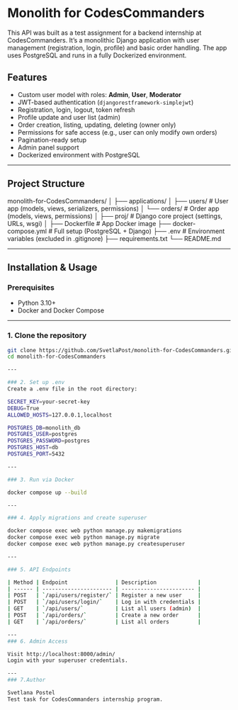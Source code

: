 # Monolith for CodesCommanders

This API was built as a test assignment for a backend internship at CodesCommanders.
It’s a monolithic Django application with user management (registration, login, profile) and basic order handling.
The app uses PostgreSQL and runs in a fully Dockerized environment.

##  Features

-  Custom user model with roles: **Admin**, **User**, **Moderator**
-  JWT-based authentication (`djangorestframework-simplejwt`)
-  Registration, login, logout, token refresh
-  Profile update and user list (admin)
-  Order creation, listing, updating, deleting (owner only)
-  Permissions for safe access (e.g., user can only modify own orders)
-  Pagination-ready setup
-  Admin panel support
-  Dockerized environment with PostgreSQL

---

## Project Structure

monolith-for-CodesCommanders/
│
├── applications/
│ ├── users/ # User app (models, views, serializers, permissions)
│ └── orders/ # Order app (models, views, permissions)
│
├── proj/ # Django core project (settings, URLs, wsgi)
│
├── Dockerfile # App Docker image
├── docker-compose.yml # Full setup (PostgreSQL + Django)
├── .env # Environment variables (excluded in .gitignore)
├── requirements.txt
└── README.md


---

## Installation & Usage

### Prerequisites

- Python 3.10+
- Docker and Docker Compose

---

### 1. Clone the repository

```bash
git clone https://github.com/SvetlaPost/monolith-for-CodesCommanders.git
cd monolith-for-CodesCommanders

---

### 2. Set up .env
Create a .env file in the root directory:

SECRET_KEY=your-secret-key
DEBUG=True
ALLOWED_HOSTS=127.0.0.1,localhost

POSTGRES_DB=monolith_db
POSTGRES_USER=postgres
POSTGRES_PASSWORD=postgres
POSTGRES_HOST=db
POSTGRES_PORT=5432

---

### 3. Run via Docker

docker compose up --build

---

### 4. Apply migrations and create superuser

docker compose exec web python manage.py makemigrations
docker compose exec web python manage.py migrate
docker compose exec web python manage.py createsuperuser

---

### 5. API Endpoints

| Method | Endpoint               | Description             |
| ------ | ---------------------- | ----------------------- |
| POST   | `/api/users/register/` | Register a new user     |
| POST   | `/api/users/login/`    | Log in with credentials |
| GET    | `/api/users/`          | List all users (admin)  |
| POST   | `/api/orders/`         | Create a new order      |
| GET    | `/api/orders/`         | List all orders         |

---
### 6. Admin Access

Visit http://localhost:8000/admin/
Login with your superuser credentials.

---
### 7.Author

Svetlana Postel
Test task for CodesCommanders internship program.





